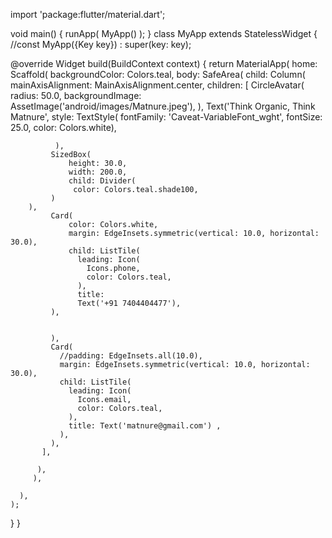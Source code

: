 import 'package:flutter/material.dart';

void main() {
  runApp(
    MyApp()
  );
}
class MyApp extends StatelessWidget {
  //const MyApp({Key key}) : super(key: key);

  @override
  Widget build(BuildContext context) {
    return  MaterialApp(
      home: Scaffold(
        backgroundColor: Colors.teal,
        body: SafeArea(
          child: Column(
            mainAxisAlignment: MainAxisAlignment.center,
           children: [
             CircleAvatar(
              radius: 50.0,
              backgroundImage: AssetImage('android/images/Matnure.jpeg'),
             ),
             Text('Think Organic, Think Matnure',
               style: TextStyle(
               fontFamily: 'Caveat-VariableFont_wght',
               fontSize: 25.0,
               color: Colors.white),

              ),
             SizedBox(
                 height: 30.0,
                 width: 200.0,
                 child: Divider(
                  color: Colors.teal.shade100,
             )
        ),
             Card(
                 color: Colors.white,
                 margin: EdgeInsets.symmetric(vertical: 10.0, horizontal: 30.0),
                 child: ListTile(
                   leading: Icon(
                     Icons.phone,
                     color: Colors.teal,
                   ),
                   title:
                   Text('+91 7404404477'),
             ),


             ),
             Card(
               //padding: EdgeInsets.all(10.0),
               margin: EdgeInsets.symmetric(vertical: 10.0, horizontal: 30.0),
               child: ListTile(
                 leading: Icon(
                   Icons.email,
                   color: Colors.teal,
                 ),
                 title: Text('matnure@gmail.com') ,
               ),
             ),
           ],

          ),
         ),

      ),
    );
  }
}

